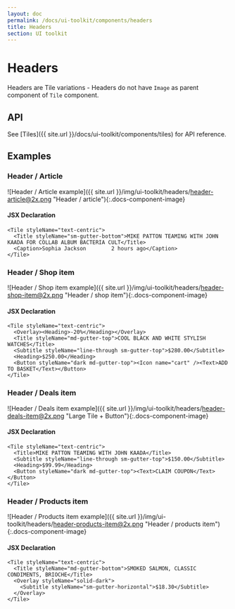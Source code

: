 ```yaml
---
layout: doc
permalink: /docs/ui-toolkit/components/headers
title: Headers
section: UI toolkit
---
```


# Headers 

Headers are Tile variations - Headers do not have `Image` as parent component of `Tile` component.

## API

See [Tiles]({{ site.url }}/docs/ui-toolkit/components/tiles) for API reference.

## Examples

### Header / Article
![Header / Article example]({{ site.url }}/img/ui-toolkit/headers/header-article@2x.png "Header / article"){:.docs-component-image}

#### JSX Declaration
```JSX
<Tile styleName="text-centric">
  <Title styleName="sm-gutter-bottom">MIKE PATTON TEAMING WITH JOHN KAADA FOR COLLAB ALBUM BACTERIA CULT</Title>
  <Caption>Sophia Jackson        2 hours ago</Caption>
</Tile>
```
  
### Header / Shop item
![Header / Shop item example]({{ site.url }}/img/ui-toolkit/headers/header-shop-item@2x.png "Header / shop item"){:.docs-component-image}

#### JSX Declaration
```JSX
<Tile styleName="text-centric">
  <Overlay><Heading>-20%</Heading></Overlay>
  <Title styleName="md-gutter-top">COOL BLACK AND WHITE STYLISH WATCHES</Title>
  <Subtitle styleName="line-through sm-gutter-top">$280.00</Subtitle>
  <Heading>$250.00</Heading>
  <Button styleName="dark md-gutter-top"><Icon name="cart" /><Text>ADD TO BASKET</Text></Button>
</Tile>
```
  
### Header / Deals item
![Header / Deals item example]({{ site.url }}/img/ui-toolkit/headers/header-deals-item@2x.png "Large Tile + Button"){:.docs-component-image}

#### JSX Declaration
```JSX
<Tile styleName="text-centric">
  <Title>MIKE PATTON TEAMING WITH JOHN KAADA</Title>
  <Subtitle styleName="line-through sm-gutter-top">$150.00</Subtitle>
  <Heading>$99.99</Heading>
  <Button styleName="dark md-gutter-top"><Text>CLAIM COUPON</Text></Button>
</Tile>
```

### Header / Products item
![Header / Products item example]({{ site.url }}/img/ui-toolkit/headers/header-products-item@2x.png "Header / products item"){:.docs-component-image}

#### JSX Declaration
```JSX
<Tile styleName="text-centric">
  <Title styleName="md-gutter-bottom">SMOKED SALMON, CLASSIC CONDIMENTS, BRIOCHE</Title>
  <Overlay styleName="solid-dark">
    <Subtitle styleName="sm-gutter-horizontal">$18.30</Subtitle>
  </Overlay>
</Tile>
```
